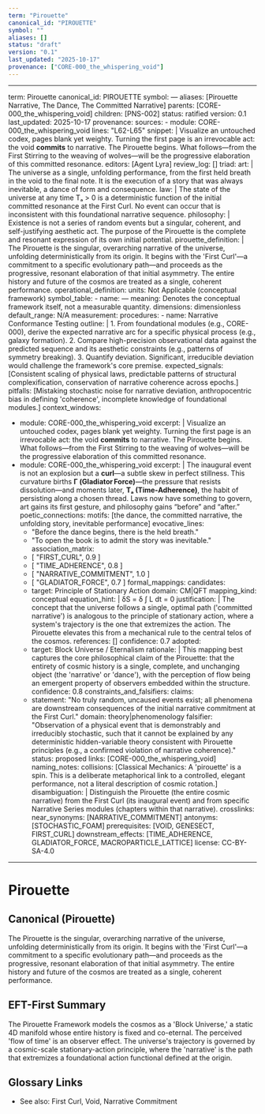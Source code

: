 ```yaml
---
term: "Pirouette"
canonical_id: "PIROUETTE"
symbol: ""
aliases: []
status: "draft"
version: "0.1"
last_updated: "2025-10-17"
provenance: ["CORE-000_the_whispering_void"]
---
```


---
term: Pirouette
canonical_id: PIROUETTE
symbol: —
aliases: [Pirouette Narrative, The Dance, The Committed Narrative]
parents: [CORE-000_the_whispering_void]
children: [PNS-002]
status: ratified
version: 0.1
last_updated: 2025-10-17
provenance:
  sources:
    - module: CORE-000_the_whispering_void
      lines: "L62-L65"
      snippet: |
        Visualize an untouched codex, pages blank yet weighty.  Turning the first page is an irrevocable act: the void **commits** to narrative.  The Pirouette begins.  What follows—from the First Stirring to the weaving of wolves—will be the progressive elaboration of this committed resonance.
  editors: [Agent Lyra]
  review_log: []
triad:
  art: |
    The universe as a single, unfolding performance, from the first held breath in the void to the final note. It is the execution of a story that was always inevitable, a dance of form and consequence.
  law: |
    The state of the universe at any time Tₐ > 0 is a deterministic function of the initial committed resonance at the First Curl. No event can occur that is inconsistent with this foundational narrative sequence.
  philosophy: |
    Existence is not a series of random events but a singular, coherent, and self-justifying aesthetic act. The purpose of the Pirouette is the complete and resonant expression of its own initial potential.
pirouette_definition: |
  The Pirouette is the singular, overarching narrative of the universe, unfolding deterministically from its origin. It begins with the 'First Curl'—a commitment to a specific evolutionary path—and proceeds as the progressive, resonant elaboration of that initial asymmetry. The entire history and future of the cosmos are treated as a single, coherent performance.
operational_definition:
  units: Not Applicable (conceptual framework)
  symbol_table:
    - name: —
      meaning: Denotes the conceptual framework itself, not a measurable quantity.
      dimensions: dimensionless
      default_range: N/A
  measurement:
    procedures:
      - name: Narrative Conformance Testing
        outline: |
          1. From foundational modules (e.g., CORE-000), derive the expected narrative arc for a specific physical process (e.g., galaxy formation).
          2. Compare high-precision observational data against the predicted sequence and its aesthetic constraints (e.g., patterns of symmetry breaking).
          3. Quantify deviation. Significant, irreducible deviation would challenge the framework's core premise.
        expected_signals: [Consistent scaling of physical laws, predictable patterns of structural complexification, conservation of narrative coherence across epochs.]
        pitfalls: [Mistaking stochastic noise for narrative deviation, anthropocentric bias in defining 'coherence', incomplete knowledge of foundational modules.]
context_windows:
  - module: CORE-000_the_whispering_void
    excerpt: |
      Visualize an untouched codex, pages blank yet weighty. Turning the first page is an irrevocable act: the void **commits** to narrative. The Pirouette begins. What follows—from the First Stirring to the weaving of wolves—will be the progressive elaboration of this committed resonance.
  - module: CORE-000_the_whispering_void
    excerpt: |
      The inaugural event is not an explosion but a **curl**—a subtle skew in perfect stillness. This curvature births **Γ (Gladiator Force)**—the pressure that resists dissolution—and moments later, **Tₐ (Time‑Adherence)**, the habit of persisting along a chosen thread. Laws now have something to govern, art gains its first gesture, and philosophy gains “before” and “after.”
poetic_connections:
  motifs: [the dance, the committed narrative, the unfolding story, inevitable performance]
  evocative_lines:
    - "Before the dance begins, there is the held breath."
    - "To open the book is to admit the story was inevitable."
  association_matrix:
    - [ "FIRST_CURL", 0.9 ]
    - [ "TIME_ADHERENCE", 0.8 ]
    - [ "NARRATIVE_COMMITMENT", 1.0 ]
    - [ "GLADIATOR_FORCE", 0.7 ]
formal_mappings:
  candidates:
    - target: Principle of Stationary Action
      domain: CM|QFT
      mapping_kind: conceptual
      equation_hint: |
        δS = δ ∫ L dt = 0
      justification: |
        The concept that the universe follows a single, optimal path ('committed narrative') is analogous to the principle of stationary action, where a system's trajectory is the one that extremizes the action. The Pirouette elevates this from a mechanical rule to the central telos of the cosmos.
      references: []
      confidence: 0.7
  adopted:
    - target: Block Universe / Eternalism
      rationale: |
        This mapping best captures the core philosophical claim of the Pirouette: that the entirety of cosmic history is a single, complete, and unchanging object (the 'narrative' or 'dance'), with the perception of flow being an emergent property of observers embedded within the structure.
      confidence: 0.8
constraints_and_falsifiers:
  claims:
    - statement: "No truly random, uncaused events exist; all phenomena are downstream consequences of the initial narrative commitment at the First Curl."
      domain: theory|phenomenology
      falsifier: "Observation of a physical event that is demonstrably and irreducibly stochastic, such that it cannot be explained by any deterministic hidden-variable theory consistent with Pirouette principles (e.g., a confirmed violation of narrative coherence)."
      status: proposed
      links: [CORE-000_the_whispering_void]
naming_notes:
  collisions: [Classical Mechanics: A 'pirouette' is a spin. This is a deliberate metaphorical link to a controlled, elegant performance, not a literal description of cosmic rotation.]
  disambiguation: |
    Distinguish the Pirouette (the entire cosmic narrative) from the First Curl (its inaugural event) and from specific Narrative Series modules (chapters within that narrative).
crosslinks:
  near_synonyms: [NARRATIVE_COMMITMENT]
  antonyms: [STOCHASTIC_FOAM]
  prerequisites: [VOID, GENESECT, FIRST_CURL]
  downstream_effects: [TIME_ADHERENCE, GLADIATOR_FORCE, MACROPARTICLE_LATTICE]
license: CC-BY-SA-4.0
---

# Pirouette

## Canonical (Pirouette)
The Pirouette is the singular, overarching narrative of the universe, unfolding deterministically from its origin. It begins with the 'First Curl'—a commitment to a specific evolutionary path—and proceeds as the progressive, resonant elaboration of that initial asymmetry. The entire history and future of the cosmos are treated as a single, coherent performance.

## EFT-First Summary
The Pirouette Framework models the cosmos as a 'Block Universe,' a static 4D manifold whose entire history is fixed and co-eternal. The perceived 'flow of time' is an observer effect. The universe's trajectory is governed by a cosmic-scale stationary-action principle, where the 'narrative' is the path that extremizes a foundational action functional defined at the origin.

## Glossary Links
- See also: First Curl, Void, Narrative Commitment